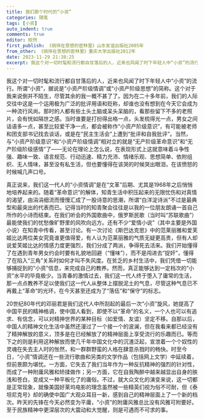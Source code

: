 ```yaml
---
title: 我们那个时代的“小资”
categories: 随笔
tags: [小资]
auto_indent: true
comments: true
editor: 皎然
first_publish: 《徜徉在思想的密林里》山东友谊出版社2005年
from_other: 《徜徉在思想的密林里》重庆大学出版社2012年
date: 2023-11-29 21:38:25
excerpt: 我这个对一切时髦和流行都自甘落后的人，近来也风闻了时下年轻人中“小资”的流行。所谓“小资”，据说是“小资产阶级情调”或“小资产阶级思想”的简称。这个对于我来说倒并不陌生，尽管其余的我一概不甚了了。因为在二十多年前，我们的人际交往中这是一个运用极为广泛的批评用语和贬称，却谁也没有想到在今天它会成为一种流行风尚。那时的人都有些土头土脑或呆头呆脑的，看那些留下不多的老照片，会有恍如隔世之感。
---
```

我这个对一切时髦和流行都自甘落后的人，近来也风闻了时下年轻人中“小资”的流行。所谓“小资”，据说是“小资产阶级情调”或“小资产阶级思想”的简称。这个对于我来说倒并不陌生，尽管其余的我一概不甚了了。因为在二十多年前，我们的人际交往中这是一个运用极为广泛的批评用语和贬称，却谁也没有想到在今天它会成为一种流行风尚。那时的人都有些土头土脑或呆头呆脑的，看那些留下不多的老照片，会有恍如隔世之感。当时谁要是打扮得出格一点，头发梳得光一点，男女之间话语多一点，甚至比较爱干净一点，都会被称作“小资产阶级意识”，有可能被老师和团支部书记找去谈话，或是在“民主生活会”上遭到“批评和自我批评”。当然，与“小资产阶级意识”和“小资产阶级情调”相对立的就是“无产阶级革命意识”和“无产阶级阶级感情”了——无论在理论上怎么说，在表现形式上这就意味着斗争性强、趣味一致、语言规范、行动迅速、精力充沛、情绪乐观、思想简单、依附组织、无人情味，甚至没有私生活，但也要懂得在该哭的时候哭出眼泪，在该愤怒的时候喊几声口号。

真正说来，我们这一代人的“小资情调”是在“文革”后期、尤其是1968年之后悄悄地培养起来的。随着“革命意识”的解体，知青生活中积压起来的无限忧伤和对真情的渴望，由涓涓细流而慢慢汇成了一股诗意的思潮，所谓“白洋淀诗派”不过是最典型和最突出的代表而已。记得当时的知青聚会往往是以我的一位朋友朗诵一首自己所作的小诗而结束。在我们听会的外国歌曲中，俄罗斯民歌（当时叫“苏联歌曲”）最能使我们的忧愁像旷野里的风吹向远方。还有不少“爱情小说”（其中主要是外国小说）在知青中传看，甚至讨论。有一次讨论《斯巴达克思》中的范莱丽雅和爱芙姬比达两位美女究竟谁更值得爱，有人认为范莱丽雅的气质无疑更高贵，但有人却说爱芙姬比达的情感力度更强烈，我们分成了两派，争得死去活来。我们开始懂得了在遇到青年男女约会时要有礼貌地回避（“懂味”），而不是闯进去“捉奸”，懂得了在陷入“三角”关系时如何才叫不失风度。在贫乏的乡村生活中，我们凭借一切能够捕捉到的“小资”信息，来完成自己的教养。然而，真正能够达到一定档次的“小资”水平的毕竟极少。当青春的激情过去，我们这一代人终于堕入了庸常的生活，那一点点教养不足以使我们这一代人从整体上摆脱泥土的气息，尽管这种气息已不再戴上“革命”的光环，在今天甚至还成为了“落伍”和“保守”的标志。

20世纪80年代的邓丽君是我们这代人中所刮起的最后一次“小资”旋风，她提高了中国平民的精神格调，使中国人看到，即使不以“革命”的名义，一个人也可以有追求、有信念，可以对精抻世界的某种目标（如爱情、友谊）坚定不移。自那以后，中国人的精神文化生活中虽然还漫过了一个接一个的波澜，但在我看来都已经没有了精抻解放的意义，顶多是在已经解放了的精神层面上享受流行的乐趣而已。等而下之的则是利用这种解放而使几千年中国文化中的沉渣泛起，宣泄着一个个奴性的灵魂在失去主人时的怅然，和一群群野蛮的人格在肆意杀戮时的畅快。时至今日，“小资”情调还在一些流行歌曲和另类的文学作品（包括网上文学）中延续着，但前景颇为堪忧。一方面，它失去了我们当年作为一种反抗精神的强烈的针对性，而成了一种附庸风雅和矫揉做作；另一方面，它在自我陶醉中越来越显出自身的肤浅和苍白，变成又一种平板化了的庸俗。不过，就大众文化的演变来说，这一切都是正常现象，就像美国好莱坞电影的理念虽然被一些精英们视为俗不可耐，但《泰坦尼克号》却的确使中国广大观众耳目一新，感到自己的精神层面上了一个新的档次。昨天的先锋在今天必然变为平庸，“小资”的附庸风雅总比没有风雅可附要好。至于民族精神中更深层次的大震动和大觉醒，则是可遇而不可求的事。